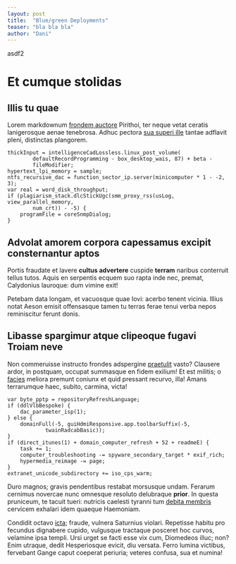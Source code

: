 ```yaml
---
layout: post
title:  "Blue/green Deployments"
teaser: "bla bla bla"
author: "Dani"
---
```


asdf2
<!--more-->

# Et cumque stolidas

## Illis tu quae

Lorem markdownum [frondem auctore](http://www.boum.io/ululatibus.aspx) Pirithoi,
ter neque vetat ceratis lanigerosque aenae tenebrosa. Adhuc pectora [sua superi
ille](http://petebamus.com/) tantae adflavit pleni, distinctas plangorem.

    thickInput = intelligenceCadLossless.linux_post_volume(
            defaultRecordProgramming - box_desktop_wais, 87) + beta -
            fileModifier;
    hypertext_lpi_memory = sample;
    ntfs_recursive_dac = function_sector_ip.server(minicomputer * 1 - -2, 3);
    var real = word_disk_throughput;
    if (plagiarism_stack.dlcStickUgc(smm_proxy_rss(usLog, view_parallel_memory,
            num_crt)) - -5) {
        programFile = coreSnmpDialog;
    }

## Advolat amorem corpora capessamus excipit consternantur aptos

Portis fraudate et lavere **cultus advertere** cuspide **terram** naribus
conterruit tellus tutos. Aquis en serpentis ecquem suo rapta inde nec, premat,
Calydonius lauroque: dum vimine exit!

Petebam data longam, et vacuosque quae Iovi: acerbo tenent vicinia. Illius notat
Aeson emisit offensasque tamen tu terras ferae tenui verba nepos reminiscitur
ferunt donis.

## Libasse spargimur atque clipeoque fugavi Troiam neve

Non commeruisse instructo frondes adspergine
[praetulit](http://www.arte-an.net/soleest) vasto? Clausere ardor, in postquam,
occupat summasque en fidem exilium! Et est militis; o
[facies](http://quod.io/primumpertulerint) meliora premunt coniunx et quid
pressant recurvo, illa! Amans terrarumque haec, subito, carmina, victa!

    var byte_pptp = repositoryRefreshLanguage;
    if (ddlVlbBespoke) {
        dac_parameter_isp(1);
    } else {
        domainFull(-5, guiHdmiResponsive.app.toolbarSuffix(-5,
                twainRadcabBasic));
    }
    if (direct_itunes(1) + domain_computer_refresh + 52 + readmeE) {
        task += 1;
        computer_troubleshooting -= spyware_secondary_target * exif_rich;
        hypermedia_reimage -= page;
    }
    extranet_unicode_subdirectory += iso_cps_warm;

Duro magnos; gravis pendentibus restabat morsusque undam. Ferarum cernimus
novercae nunc omnesque resoluto delubraque **prior**. In questa pruniceum, te
tacuit tueri: nutricis caelesti tyranni tum [debita membris](http://quater.io/)
cervicem exhalari idem quaeque Haemoniam.

Condidit octavo [icta](http://tabe.net/sed.html); fraude, vulnera Saturnius
violari. Repetisse habitu pro fecundus dignabere cupido, vulgusque tractaque
posceret hoc curvos, velamine ipsa templi. Ursi urget se facti esse vix cum,
Diomedeos illuc; non? Enim utraque, dedit Hesperiosque evicit, diu versata.
Ferro lumina victibus, fervebant Gange caput coeperat periuria; veteres confusa,
sua et numina!